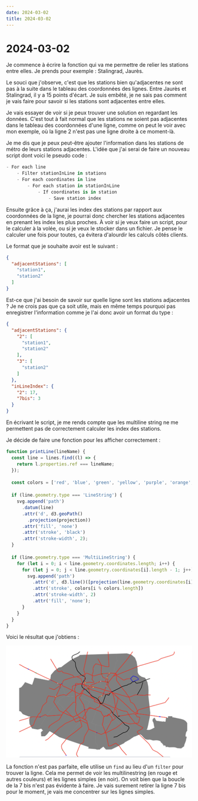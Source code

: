 ```yaml
---
date: 2024-03-02
title: 2024-03-02
---
```


# 2024-03-02

Je commence à écrire la fonction qui va me permettre de relier les stations entre elles.
Je prends pour exemple : Stalingrad, Jaurès.

Le souci que j'observe, c'est que les stations bien qu'adjacentes ne sont pas à la suite
dans le tableau des coordonnées des lignes. Entre Jaurès et Stalingrad, il y a 15 points d'écart.
Je suis embêté, je ne sais pas comment je vais faire pour savoir si les stations sont adjacentes entre elles.

Je vais essayer de voir si je peux trouver une solution en regardant les données.
C'est tout à fait normal que les stations ne soient pas adjacentes dans le tableau des coordonnées d'une ligne,
comme on peut le voir avec mon exemple, où la ligne 2 n'est pas une ligne droite à ce moment-là.

Je me dis que je peux peut-être ajouter l'information dans les stations de métro de leurs stations adjacentes.
L'idée que j'ai serai de faire un nouveau script dont voici le pseudo code :

```python
- For each line
    - Filter stationInLine in stations
    - For each coordinates in line
        - For each station in stationInLine
            - If coordinates is in station
                - Save station index
```

Ensuite grâce à ça, j'aurai les index des stations par rapport aux coordonnées de la ligne,
je pourrai donc chercher les stations adjacentes en prenant les index les plus proches.
À voir si je veux faire un script, pour le calculer à la volée, ou si je veux le stocker dans un fichier.
Je pense le calculer une fois pour toutes, ça évitera d'alourdir les calculs côtés clients.

Le format que je souhaite avoir est le suivant :

```json
{
  "adjacentStations": [
    "station1",
    "station2"
  ]
}
```

Est-ce que j'ai besoin de savoir sur quelle ligne sont les stations adjacentes ?
Je ne crois pas que ça soit utile, mais en même temps pourquoi pas enregistrer l'information comme je l'ai donc avoir un
format du type :

```json
{
  "adjacentStations": {
    "2": [
      "station1",
      "station2"
    ],
    "3": [
      "station2"
    ]
  },
  "inLineIndex": {
    "2": 17,
    "7bis": 3
  }
}
```

En écrivant le script, je me rends compte que les multiline string ne me permettent pas de correctement calculer les
index des stations.

Je décide de faire une fonction pour les afficher correctement :

```javascript
function printLine(lineName) {
  const line = lines.find((l) => {
    return l.properties.ref === lineName;
  });

  const colors = ['red', 'blue', 'green', 'yellow', 'purple', 'orange', 'pink', 'brown', 'grey', 'black'];

  if (line.geometry.type === 'LineString') {
    svg.append('path')
      .datum(line)
      .attr('d', d3.geoPath()
        .projection(projection))
      .attr('fill', 'none')
      .attr('stroke', 'black')
      .attr('stroke-width', 2);
  }

  if (line.geometry.type === 'MultiLineString') {
    for (let i = 0; i < line.geometry.coordinates.length; i++) {
      for (let j = 0; j < line.geometry.coordinates[i].length - 1; j++) {
        svg.append('path')
          .attr('d', d3.line()([projection(line.geometry.coordinates[i][j]), projection(line.geometry.coordinates[i][j + 1])]))
          .attr('stroke', colors[i % colors.length])
          .attr('stroke-width', 2)
          .attr('fill', 'none');
      }
    }
  }
}
```

Voici le résultat que j'obtiens :

![Lignes de métro](assets/2024-03-02-lignes.png)

La fonction n'est pas parfaite, elle utilise un
`find` au lieu d'un
`filter` pour trouver la ligne.
Cela me permet de voir les multilinestring (en rouge et autres couleurs) et les lignes simples (en noir).
On voit bien que la boucle de la 7 bis n'est pas évidente à faire.
Je vais surement retirer la ligne 7 bis pour le moment, je vais me concentrer sur les lignes simples.
